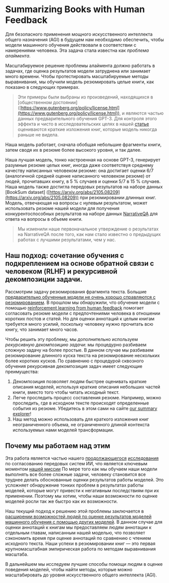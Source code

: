 # Summarizing Books with Human Feedback

Для безопасного применения мощного искусственного интеллекта общего назначения (AGI) в будущем нам необходимо обеспечить, чтобы модели машинного обучения действовали в соответствии с намерениями человека. Эта задача стала известна как *проблема  алаймента*.

Масштабируемое решение проблемы алаймента должно работать в задачах, где оценка результатов модели затруднена или занимает много времени. Чтобы протестировать масштабируемые методы выравнивания, мы обучили модель резюмировать целые книги, как показано в следующих примерах.

> Эти примеры были выбраны из произведений, находящихся в [общественном достоянии] ([https://www.gutenberg.org/policy/license.html](https://www.gutenberg.org/policy/license.html)), и являются частью данных предварительного обучения GPT-3. Для контроля этого эффекта и чисто в исследовательских целях в нашей [статье](https://arxiv.org/abs/2109.10862) оцениваются краткие изложения книг, которые модель никогда раньше не видела.
> 

Наша модель работает, сначала обобщая небольшие фрагменты книги, затем сводя их в резюме более высокого уровня, и так далее.

Наша лучшая модель, тонко настроенная на основе GPT-3, генерирует разумные резюме целых книг, иногда даже соответствуя среднему качеству написанных человеком резюме: она достигает оценки 6/7 (аналогичной средней оценке написанного человеком резюме) от людей, прочитавших книгу, в 5 % случаев и оценки 5/7 в 15 % случаев. Наша модель также достигла передовых результатов на наборе данных [BookSum dataset] ([https://arxiv.org/abs/2105.08209](https://arxiv.org/abs/2105.08209)) при резюмировании длинных книг. Модель, отвечающая на вопросы с нулевым результатом, может использовать резюме нашей модели для получения конкурентоспособных результатов на наборе данных [NarrativeQA](https://arxiv.org/abs/1712.07040) для ответа на вопросы в объеме книги.

> Мы изменили наше первоначальное утверждение о результатах на NarrativeQA после того, как нам стало известно о предыдущих работах с лучшими результатами, чем у нас.
> 

## **Наш подход: сочетание обучения с подкреплением на основе обратной связи с человеком (RLHF) и рекурсивной декомпозиции задачи**.

Рассмотрим задачу резюмирования фрагмента текста. Большие [предварительно обученные модели не очень хорошо справляются с резюмированием](https://openai.com/blog/learning-to-summarize-with-human-feedback/). В прошлом мы обнаружили, что обучение модели с помощью [reinforcement learning from human feedback](https://openai.com/blog/deep-reinforcement-learning-from-human-preferences/) помогает согласовать резюме модели с предпочтениями человека в отношении коротких постов и статей. Но для оценки аннотаций к целым книгам требуется много усилий, поскольку человеку нужно прочитать всю книгу, что занимает много часов.

Чтобы решить эту проблему, мы дополнительно используем *рекурсивную декомпозицию задачи*: мы процедурно разбиваем сложную задачу на более простые. В данном случае мы разбиваем резюмирование длинного куска текста на резюмирование нескольких более коротких кусков. По сравнению с процедурой сквозного обучения рекурсивная декомпозиция задач имеет следующие преимущества:

1. Декомпозиция позволяет людям быстрее оценивать краткие описания моделей, используя краткие описания небольших частей книги, вместо того чтобы читать исходный текст.
2. Легче проследить процесс составления резюме. Например, можно проследить, где в исходном тексте происходят определенные события из резюме. Убедитесь в этом сами на сайте [our summary explorer](https://openaipublic.blob.core.windows.net/recursive-book-summ/website/index.html)!
3. Наш метод можно использовать для краткого изложения книг неограниченного объема, не ограниченного длиной контекста используемых нами моделей трансформации.

## **Почему мы работаем над этим**

Эта работа является частью нашего [продолжающегося](https://openai.com/blog/amplifying-ai-training/) [исследования](https://openai.com/blog/debate/) по согласованию передовых систем ИИ, что является ключевым моментом [нашей миссии](https://openai.com/about/) По мере того как мы обучаем наши модели выполнять все более сложные задачи, человеку становится все труднее делать обоснованные оценки результатов работы моделей. Это усложняет обнаружение тонких проблем в результатах работы моделей, которые могут привести к негативным последствиям при их применении. Поэтому мы хотим, чтобы наши возможности по оценке моделей росли так же быстро как их возможности.

Наш текущий подход к решению этой проблемы заключается в [расширении возможностей людей по оценке результатов моделей машинного обучения с помощью других моделей](https://deepmindsafetyresearch.medium.com/scalable-agent-alignment-via-reward-modeling-bf4ab06dfd84). В данном случае для оценки аннотаций к книгам мы предоставляем людям аннотации к отдельным главам, написанным нашей моделью, что позволяет сэкономить время при оценке аннотаций по сравнению с чтением исходного текста. Наши успехи в резюмировании книг — это первая крупномасштабная эмпирическая работа по методам выравнивания масштаба.

В дальнейшем мы исследуем лучшие способы помощи людям в оценке поведения моделей, чтобы найти методы, которые можно масштабировать до уровня искусственного общего интеллекта (AGI).